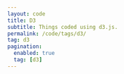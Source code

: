 ```yaml
---
layout: code
title: D3
subtitle: Things coded using d3.js.
permalink: /code/tags/d3/
tag: d3
pagination:
  enabled: true
  tag: [d3]
---
```


